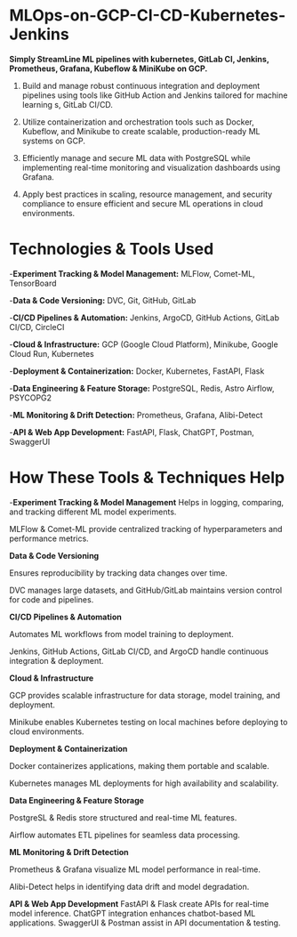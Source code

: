 # MLOps-on-GCP-CI-CD-Kubernetes-Jenkins

**Simply StreamLine ML pipelines with kubernetes, GitLab CI, Jenkins, Prometheus, Grafana, Kubeflow &amp; MiniKube on GCP.**

1) Build and manage robust continuous integration and deployment pipelines using tools like GitHub Action and Jenkins tailored for machine learning s, GitLab CI/CD.
   
2) Utilize containerization and orchestration tools such as Docker, Kubeflow, and Minikube to create scalable, production-ready ML systems on GCP.

3) Efficiently manage and secure ML data with PostgreSQL while implementing real-time monitoring and visualization dashboards using Grafana.

4) Apply best practices in scaling, resource management, and security compliance to ensure efficient and secure ML operations in cloud environments.

# Technologies & Tools Used

-**Experiment Tracking & Model Management:** MLFlow, Comet-ML, TensorBoard

-**Data & Code Versioning:** DVC, Git, GitHub, GitLab

-**CI/CD Pipelines & Automation:** Jenkins, ArgoCD, GitHub Actions, GitLab CI/CD, CircleCI

-**Cloud & Infrastructure:** GCP (Google Cloud Platform), Minikube, Google Cloud Run, Kubernetes

-**Deployment & Containerization:** Docker, Kubernetes, FastAPI, Flask

-**Data Engineering & Feature Storage:** PostgreSQL, Redis, Astro Airflow, PSYCOPG2

-**ML Monitoring & Drift Detection:** Prometheus, Grafana, Alibi-Detect

-**API & Web App Development:** FastAPI, Flask, ChatGPT, Postman, SwaggerUI

# How These Tools & Techniques Help

-**Experiment Tracking & Model Management**
  Helps in logging, comparing, and tracking different ML model experiments.
  
  MLFlow & Comet-ML provide centralized tracking of hyperparameters and performance metrics.
  
**Data & Code Versioning**

Ensures reproducibility by tracking data changes over time.

DVC manages large datasets, and GitHub/GitLab maintains version control for code and pipelines.

**CI/CD Pipelines & Automation**

Automates ML workflows from model training to deployment.

Jenkins, GitHub Actions, GitLab CI/CD, and ArgoCD handle continuous integration & deployment.

**Cloud & Infrastructure**

GCP provides scalable infrastructure for data storage, model training, and deployment.

Minikube enables Kubernetes testing on local machines before deploying to cloud environments.

**Deployment & Containerization**

Docker containerizes applications, making them portable and scalable.

Kubernetes manages ML deployments for high availability and scalability.

**Data Engineering & Feature Storage**

PostgreSL & Redis store structured and real-time ML features.

Airflow automates ETL pipelines for seamless data processing.

**ML Monitoring & Drift Detection**

Prometheus & Grafana visualize ML model performance in real-time.

Alibi-Detect helps in identifying data drift and model degradation.

**API & Web App Development**
FastAPI & Flask create APIs for real-time model inference.
ChatGPT integration enhances chatbot-based ML applications.
SwaggerUI & Postman assist in API documentation & testing.
